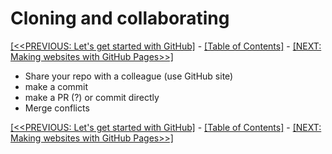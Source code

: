 # Cloning and collaborating

[[<<PREVIOUS: Let's get started with GitHub]](git-01-lets-get-started-with-github) -
[[Table of Contents]](../../index) - [[NEXT: Making websites with GitHub Pages>>]](git-03-websites-with-github-pages)

- Share your repo with a colleague (use GitHub site)
- make a commit
- make a PR (?) or commit directly
- Merge conflicts

[[<<PREVIOUS: Let's get started with GitHub]](git-01-lets-get-started-with-github) -
[[Table of Contents]](../../index) - [[NEXT: Making websites with GitHub Pages>>]](git-03-websites-with-github-pages)
